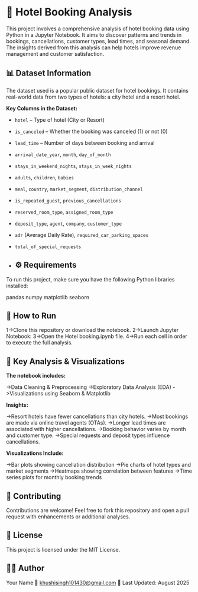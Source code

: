 # 🏨 Hotel Booking Analysis

This project involves a comprehensive analysis of hotel booking data using Python in a Jupyter Notebook. It aims to discover patterns and trends in bookings, cancellations, customer types, lead times, and seasonal demand. The insights derived from this analysis can help hotels improve revenue management and customer satisfaction.

## 📊 Dataset Information

The dataset used is a popular public dataset for hotel bookings. It contains real-world data from two types of hotels: a city hotel and a resort hotel.

**Key Columns in the Dataset:**

- `hotel` – Type of hotel (City or Resort)
- `is_canceled` – Whether the booking was canceled (1) or not (0)
- `lead_time` – Number of days between booking and arrival
- `arrival_date_year`, `month`, `day_of_month`
- `stays_in_weekend_nights`, `stays_in_week_nights`
- `adults`, `children`, `babies`
- `meal`, `country`, `market_segment`, `distribution_channel`
- `is_repeated_guest`, `previous_cancellations`
- `reserved_room_type`, `assigned_room_type`
- `deposit_type`, `agent`, `company`, `customer_type`
- `adr` (Average Daily Rate), `required_car_parking_spaces`
- `total_of_special_requests`

- ## ⚙️ Requirements

To run this project, make sure you have the following Python libraries installed:

pandas
numpy
matplotlib
seaborn

## 🚀 How to Run

1->Clone this repository or download the notebook.
2->Launch Jupyter Notebook:
3->Open the Hotel booking.ipynb file.
4->Run each cell in order to execute the full analysis.

## 📌 Key Analysis & Visualizations

**The notebook includes:**

->Data Cleaning & Preprocessing
->Exploratory Data Analysis (EDA)
->Visualizations using Seaborn & Matplotlib

**Insights:**

->Resort hotels have fewer cancellations than city hotels.
->Most bookings are made via online travel agents (OTAs).
->Longer lead times are associated with higher cancellations.
->Booking behavior varies by month and customer type.
->Special requests and deposit types influence cancellations.

**Visualizations Include:**

->Bar plots showing cancellation distribution
->Pie charts of hotel types and market segments
->Heatmaps showing correlation between features
->Time series plots for monthly booking trends

## 🙌 Contributing
Contributions are welcome! Feel free to fork this repository and open a pull request with enhancements or additional analyses.

## 📄 License
This project is licensed under the MIT License.

## 👨‍💻 Author
Your Name
📧 khushisingh101430@gmail.com
📅 Last Updated: August 2025
